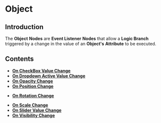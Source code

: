 # Object

## Introduction

The **Object** **Nodes** are **Event Listener** **Nodes** that allow a **Logic Branch** triggered by a change in the value of an **Object's** **Attribute** to be executed.


## Contents

<!--* [**On Alpha Change**](on-alpha-change.md)-->
* [**On CheckBox Value Change**](on-checkbox-value-change.md)
* [**On Dropdown Active Value Change**](on-dropdown-active-value-change.md)
* [**On Opacity Change**](on-opacity-change.md)
* [**On Position Change**](on-position-change.md)
<!-- * [**On Position Change 2D**](on-position-change-2d.md) -->
* [**On Rotation Change**](on-rotation-change.md)
<!-- * [**On Rotation Change 2D**](on-rotation-change-2d.md) -->
* [**On Scale Change**](on-scale-change.md)
* [**On Slider Value Change**](on-slider-value-change.md)
* [**On Visibility Change**](on-visibility-change.md)

